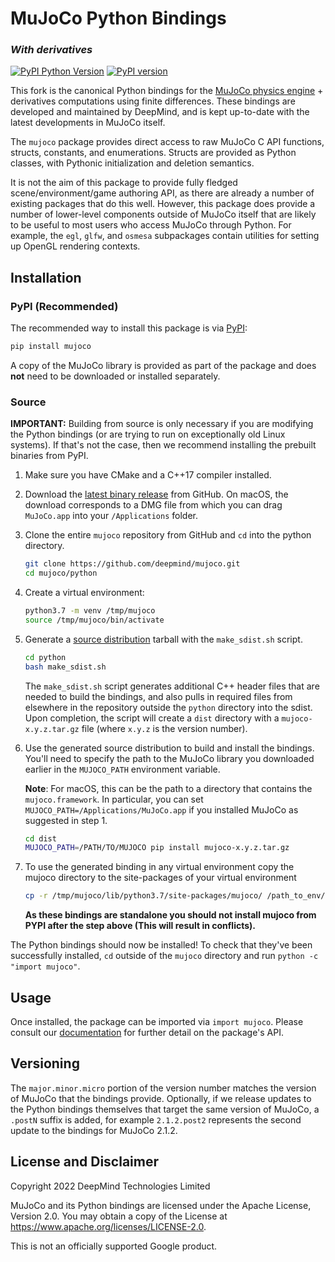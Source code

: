 # MuJoCo Python Bindings 
### *With derivatives*
[![PyPI Python Version][pypi-versions-badge]][pypi]
[![PyPI version][pypi-badge]][pypi]

[pypi-versions-badge]: https://img.shields.io/pypi/pyversions/mujoco
[pypi-badge]: https://badge.fury.io/py/mujoco.svg
[pypi]: https://pypi.org/project/mujoco/

This fork is the canonical Python bindings for the
[MuJoCo physics engine](https://github.com/deepmind/mujoco) + derivatives computations using finite differences.
These bindings are developed and maintained by DeepMind, and is kept up-to-date
with the latest developments in MuJoCo itself.

The `mujoco` package provides direct access to raw MuJoCo C API functions,
structs, constants, and enumerations. Structs are provided as Python classes,
with Pythonic initialization and deletion semantics.

It is not the aim of this package to provide fully fledged
scene/environment/game authoring API, as there are already a number of existing
packages that do this well. However, this package does provide a number of
lower-level components outside of MuJoCo itself that are likely to be useful to
most users who access MuJoCo through Python. For example, the `egl`, `glfw`, and
`osmesa` subpackages contain utilities for setting up OpenGL rendering contexts.

## Installation

### PyPI (Recommended)

The recommended way to install this package is via [PyPI](https://pypi.org/project/mujoco/):

```sh
pip install mujoco
```

A copy of the MuJoCo library is provided as part of the package and does **not**
need to be downloaded or installed separately.

### Source

**IMPORTANT:** Building from source is only necessary if you are modifying the
Python bindings (or are trying to run on exceptionally old Linux systems).
If that's not the case, then we recommend installing the prebuilt binaries from
PyPI.

1. Make sure you have CMake and a C++17 compiler installed.

2. Download the [latest binary release](https://github.com/deepmind/mujoco/releases)
   from GitHub. On macOS, the download corresponds to a DMG file from which you
   can drag `MuJoCo.app` into your `/Applications` folder.

3. Clone the entire `mujoco` repository from GitHub and `cd` into the python
   directory.

   ```bash
   git clone https://github.com/deepmind/mujoco.git
   cd mujoco/python
   ```

4. Create a virtual environment:

   ```bash
   python3.7 -m venv /tmp/mujoco
   source /tmp/mujoco/bin/activate
   ```

5. Generate a [source distribution](https://packaging.python.org/en/latest/glossary/#term-Source-Distribution-or-sdist)
   tarball with the `make_sdist.sh` script.

   ```bash
   cd python
   bash make_sdist.sh
   ```

   The `make_sdist.sh` script generates additional C++ header files that are
   needed to build the bindings, and also pulls in required files from elsewhere
   in the repository outside the `python` directory into the sdist. Upon
   completion, the script will create a `dist` directory with a
   `mujoco-x.y.z.tar.gz` file (where `x.y.z` is the version number).

6. Use the generated source distribution to build and install the bindings.
   You'll need to specify the path to the MuJoCo library you downloaded earlier
   in the `MUJOCO_PATH` environment variable.

   **Note**: For macOS, this can be the path to a directory that contains the
   `mujoco.framework`. In particular, you can set
   `MUJOCO_PATH=/Applications/MuJoCo.app` if you installed MuJoCo as suggested
   in step 1.

   ```bash
   cd dist
   MUJOCO_PATH=/PATH/TO/MUJOCO pip install mujoco-x.y.z.tar.gz
   ```

7. To use the generated binding in any virtual environment copy the mujoco directory to the site-packages of your 
virtual environment
   ```bash
   cp -r /tmp/mujoco/lib/python3.7/site-packages/mujoco/ /path_to_env/lib/python3.7/site-packages/
   ```
   **As these bindings are standalone you should not install mujoco from PYPI after the step above (This will result in conflicts).**

The Python bindings should now be installed! To check that they've been
successfully installed, `cd` outside of the `mujoco` directory and run
`python -c "import mujoco"`.

## Usage

Once installed, the package can be imported via `import mujoco`. Please consult
our [documentation](https://mujoco.readthedocs.io/en/latest/python.html) for
further detail on the package's API.

## Versioning

The `major.minor.micro` portion of the version number matches the version of
MuJoCo that the bindings provide. Optionally, if we release updates to the
Python bindings themselves that target the same version of MuJoCo, a `.postN`
suffix is added, for example `2.1.2.post2` represents the second update to the
bindings for MuJoCo 2.1.2.

## License and Disclaimer

Copyright 2022 DeepMind Technologies Limited

MuJoCo and its Python bindings are licensed under the Apache License,
Version 2.0. You may obtain a copy of the License at
https://www.apache.org/licenses/LICENSE-2.0.

This is not an officially supported Google product.
